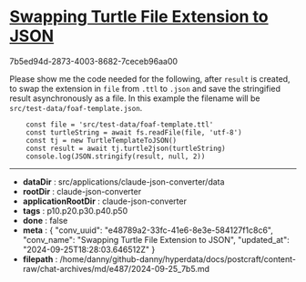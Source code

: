 # [Swapping Turtle File Extension to JSON](https://claude.ai/chat/e48789a2-33fc-41e6-8e3e-584127f1c8c6)

7b5ed94d-2873-4003-8682-7ceceb96aa00

Please show me the code needed for the following, after `result` is created, to swap the extension in `file` from `.ttl` to `.json` and save the stringified result asynchronously as a file. In this example the filename will be `src/test-data/foaf-template.json`.
```
    const file = 'src/test-data/foaf-template.ttl'
    const turtleString = await fs.readFile(file, 'utf-8')
    const tj = new TurtleTemplateToJSON()
    const result = await tj.turtle2json(turtleString)
    console.log(JSON.stringify(result, null, 2))
```

---

* **dataDir** : src/applications/claude-json-converter/data
* **rootDir** : claude-json-converter
* **applicationRootDir** : claude-json-converter
* **tags** : p10.p20.p30.p40.p50
* **done** : false
* **meta** : {
  "conv_uuid": "e48789a2-33fc-41e6-8e3e-584127f1c8c6",
  "conv_name": "Swapping Turtle File Extension to JSON",
  "updated_at": "2024-09-25T18:28:03.646512Z"
}
* **filepath** : /home/danny/github-danny/hyperdata/docs/postcraft/content-raw/chat-archives/md/e487/2024-09-25_7b5.md